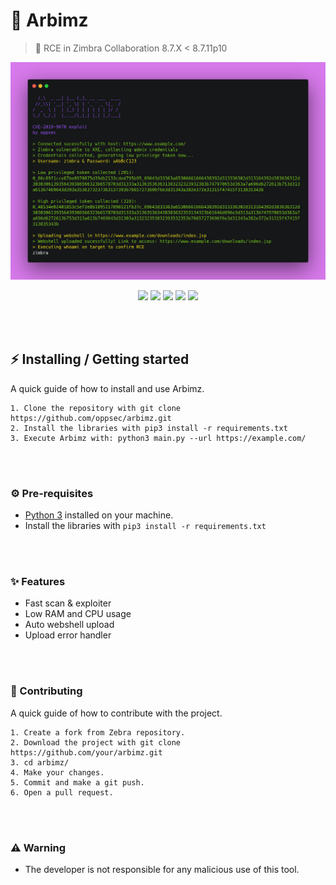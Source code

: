 # 🦓 Arbimz
> 🦓 RCE in Zimbra Collaboration 8.7.X < 8.7.11p10

<div align="center">
    <img src="./assets/banner.png">
</div>

<p align="center">
    <img src="https://img.shields.io/github/license/oppsec/Arbimz?color=purple&logo=github&logoColor=purple&style=for-the-badge">
    <img src="https://img.shields.io/github/issues/oppsec/Arbimz?color=purple&logo=github&logoColor=purple&style=for-the-badge">
    <img src="https://img.shields.io/github/stars/oppsec/Arbimz?color=purple&label=STARS&logo=github&logoColor=purple&style=for-the-badge">
    <img src="https://img.shields.io/github/forks/oppsec/Arbimz?color=purple&logo=github&logoColor=purple&style=for-the-badge">
    <img src="https://img.shields.io/github/languages/code-size/oppsec/Arbimz?color=purple&logo=github&logoColor=purple&style=for-the-badge">
</p>

<br><br>

## ⚡ Installing / Getting started

A quick guide of how to install and use Arbimz.

```shell
1. Clone the repository with git clone https://github.com/oppsec/arbimz.git
2. Install the libraries with pip3 install -r requirements.txt
3. Execute Arbimz with: python3 main.py --url https://example.com/
```

<br><br>

### ⚙️ Pre-requisites
- [Python 3](https://www.python.org/downloads/) installed on your machine.
- Install the libraries with `pip3 install -r requirements.txt`

<br><br>

### ✨ Features
- Fast scan & exploiter
- Low RAM and CPU usage
- Auto webshell upload
- Upload error handler

<br><br>

### 🔨 Contributing

A quick guide of how to contribute with the project.

```shell
1. Create a fork from Zebra repository.
2. Download the project with git clone https://github.com/your/arbimz.git
3. cd arbimz/
4. Make your changes.
5. Commit and make a git push.
6. Open a pull request.
```

<br><br>

### ⚠️ Warning
- The developer is not responsible for any malicious use of this tool.
